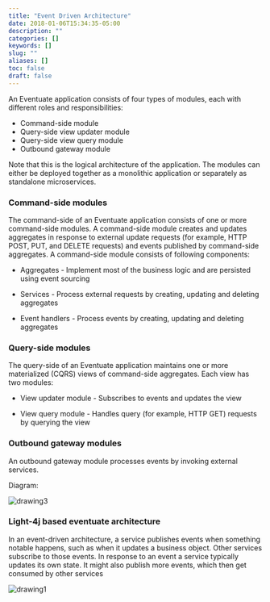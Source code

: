 ```yaml
---
title: "Event Driven Architecture"
date: 2018-01-06T15:34:35-05:00
description: ""
categories: []
keywords: []
slug: ""
aliases: []
toc: false
draft: false
---
```


An Eventuate application consists of four types of modules, each with different roles and responsibilities:

* Command-side module
* Query-side view updater module
* Query-side view query module
* Outbound gateway module

Note that this is the logical architecture of the application. The modules can either be deployed together 
as a monolithic application or separately as standalone microservices.

### Command-side modules

The command-side of an Eventuate application consists of one or more command-side modules. A command-side 
module creates and updates aggregates in response to external update requests (for example, HTTP POST, PUT, 
and DELETE requests) and events published by command-side aggregates. A command-side module consists of 
following components:

* Aggregates - Implement most of the business logic and are persisted using event sourcing

* Services - Process external requests by creating, updating and deleting aggregates

* Event handlers - Process events by creating, updating and deleting aggregates

### Query-side modules

The query-side of an Eventuate application maintains one or more materialized (CQRS) views of command-side 
aggregates. Each view has two modules:

* View updater module - Subscribes to events and updates the view

* View query module - Handles query (for example, HTTP GET) requests by querying the view

### Outbound gateway modules

An outbound gateway module processes events by invoking external services.

Diagram:


![drawing3](/images/Drawing3.png)


### Light-4j based eventuate architecture

In an event-driven architecture, a service publishes events when something notable happens, such as when it 
updates a business object. Other services subscribe to those events. In response to an event a service typically 
updates its own state. It might also publish more events, which then get consumed by other services

![drawing1](/images/Drawing1.png)



